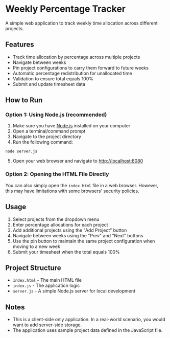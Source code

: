 # Weekly Percentage Tracker

A simple web application to track weekly time allocation across different projects.

## Features

- Track time allocation by percentage across multiple projects
- Navigate between weeks
- Pin project configurations to carry them forward to future weeks
- Automatic percentage redistribution for unallocated time
- Validation to ensure total equals 100%
- Submit and update timesheet data

## How to Run

### Option 1: Using Node.js (recommended)

1. Make sure you have [Node.js](https://nodejs.org/) installed on your computer
2. Open a terminal/command prompt
3. Navigate to the project directory
4. Run the following command:

```
node server.js
```

5. Open your web browser and navigate to [http://localhost:8080](http://localhost:8080)

### Option 2: Opening the HTML File Directly

You can also simply open the `index.html` file in a web browser. However, this may have limitations with some browsers' security policies.

## Usage

1. Select projects from the dropdown menu
2. Enter percentage allocations for each project
3. Add additional projects using the "Add Project" button
4. Navigate between weeks using the "Prev" and "Next" buttons
5. Use the pin button to maintain the same project configuration when moving to a new week
6. Submit your timesheet when the total equals 100%

## Project Structure

- `Index.html` - The main HTML file
- `index.js` - The application logic
- `server.js` - A simple Node.js server for local development

## Notes

- This is a client-side only application. In a real-world scenario, you would want to add server-side storage.
- The application uses sample project data defined in the JavaScript file. 